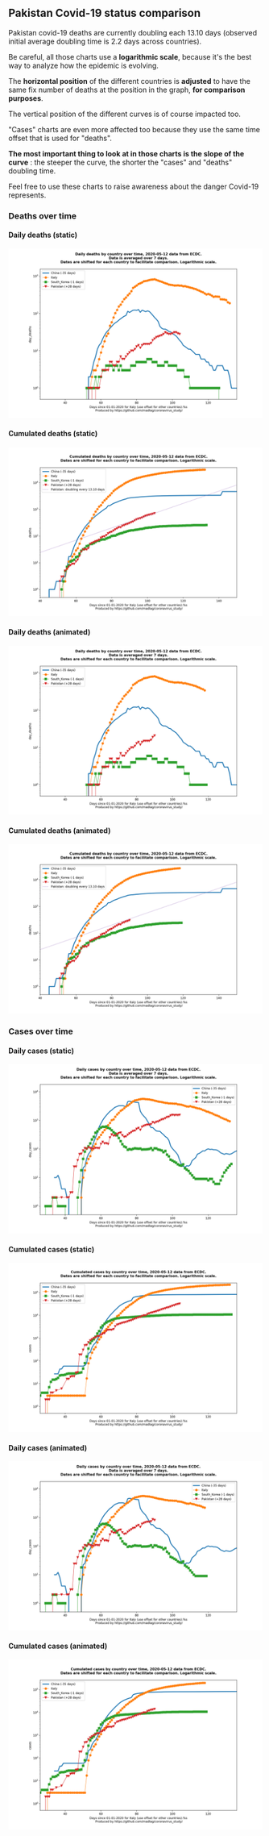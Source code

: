 ## Pakistan Covid-19 status comparison 

Pakistan covid-19 deaths are currently doubling each 13.10 days (observed initial average doubling time is 2.2 days across countries).



Be careful, all those charts use a **logarithmic scale**, because it's the best way to analyze how the epidemic is evolving.
 
The **horizontal position** of the different countries is **adjusted** to have the same fix number of deaths at the position in the graph, **for comparison purposes**.

The vertical position of the different curves is of course impacted too.

"Cases" charts are even more affected too because they use the same time offset that is used for "deaths".

**The most important thing to look at in those charts is the slope of the curve** : the steeper the curve, the shorter the "cases" and "deaths" doubling time.

Feel free to use these charts to raise awareness about the danger Covid-19 represents. 


 
### Deaths over time
 
#### Daily deaths (static)
![Pakistan covid-19 daily deaths static chart](https://raw.githubusercontent.com/madlag/coronavirus_study/master/notebooks/graphs/2020-05-12/countries/Pakistan/2020-05-12_Pakistan_day_deaths.png "Pakistan covid-19 day_deaths static chart")   
 
#### Cumulated deaths (static)
![Pakistan covid-19 cumulated deaths static chart](https://raw.githubusercontent.com/madlag/coronavirus_study/master/notebooks/graphs/2020-05-12/countries/Pakistan/2020-05-12_Pakistan_deaths.png "Pakistan covid-19 deaths static chart")   
 
#### Daily deaths (animated)
![Pakistan covid-19 daily deaths animated chart](https://raw.githubusercontent.com/madlag/coronavirus_study/master/notebooks/graphs/2020-05-12/countries/Pakistan/2020-05-12_Pakistan_day_deaths.gif "Pakistan covid-19 day_deaths animated chart")   
 
#### Cumulated deaths (animated)
![Pakistan covid-19 cumulated deaths animated chart](https://raw.githubusercontent.com/madlag/coronavirus_study/master/notebooks/graphs/2020-05-12/countries/Pakistan/2020-05-12_Pakistan_deaths.gif "Pakistan covid-19 deaths animated chart")   

 
### Cases over time
 
#### Daily cases (static)
![Pakistan covid-19 daily cases static chart](https://raw.githubusercontent.com/madlag/coronavirus_study/master/notebooks/graphs/2020-05-12/countries/Pakistan/2020-05-12_Pakistan_day_cases.png "Pakistan covid-19 day_cases static chart")   
 
#### Cumulated cases (static)
![Pakistan covid-19 cumulated cases static chart](https://raw.githubusercontent.com/madlag/coronavirus_study/master/notebooks/graphs/2020-05-12/countries/Pakistan/2020-05-12_Pakistan_cases.png "Pakistan covid-19 cases static chart")   
 
#### Daily cases (animated)
![Pakistan covid-19 daily cases animated chart](https://raw.githubusercontent.com/madlag/coronavirus_study/master/notebooks/graphs/2020-05-12/countries/Pakistan/2020-05-12_Pakistan_day_cases.gif "Pakistan covid-19 day_cases animated chart")   
 
#### Cumulated cases (animated)
![Pakistan covid-19 cumulated cases animated chart](https://raw.githubusercontent.com/madlag/coronavirus_study/master/notebooks/graphs/2020-05-12/countries/Pakistan/2020-05-12_Pakistan_cases.gif "Pakistan covid-19 cases animated chart")   

